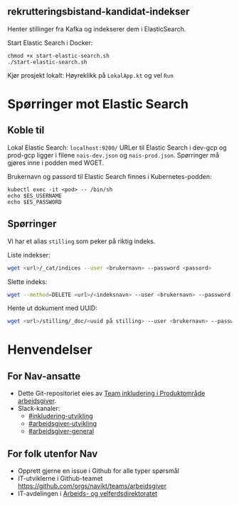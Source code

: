 ## rekrutteringsbistand-kandidat-indekser

Henter stillinger fra Kafka og indekserer dem i ElasticSearch.

Start Elastic Search i Docker:
```shell
chmod +x start-elastic-search.sh
./start-elastic-search.sh
```
Kjør prosjekt lokalt: Høyreklikk på `LokalApp.kt` og vel `Run`


# Spørringer mot Elastic Search

## Koble til
Lokal Elastic Search: `localhost:9200/`
URLer til Elastic Search i dev-gcp og prod-gcp ligger i filene `nais-dev.json` og `nais-prod.json`.
Spørringer må gjøres inne i podden med WGET.

Brukernavn og passord til Elastic Search finnes i Kubernetes-podden:
```shell
kubectl exec -it <pod> -- /bin/sh
echo $ES_USERNAME
echo $ES_PASSWORD
```

## Spørringer
Vi har et alias `stilling` som peker på riktig indeks.

Liste indekser:
```sh
wget <url>/_cat/indices --user <brukernavn> --password <passord>
```

Slette indeks:
```sh
wget --method=DELETE <url>/<indeksnavn> --user <brukernavn> --password <passord>
```

Hente ut dokument med UUID:
```sh
wget <url>/stilling/_doc/<uuid på stilling> --user <brukernavn> --password <passord>
```

# Henvendelser

## For Nav-ansatte
* Dette Git-repositoriet eies av [Team inkludering i Produktområde arbeidsgiver](https://navno.sharepoint.com/sites/intranett-prosjekter-og-utvikling/SitePages/Produktomr%C3%A5de-arbeidsgiver.aspx).
* Slack-kanaler:
  * [#inkludering-utvikling](https://nav-it.slack.com/archives/CQZU35J6A)
  * [#arbeidsgiver-utvikling](https://nav-it.slack.com/archives/CD4MES6BB)
  * [#arbeidsgiver-general](https://nav-it.slack.com/archives/CCM649PDH)

## For folk utenfor Nav
* Opprett gjerne en issue i Github for alle typer spørsmål
* IT-utviklerne i Github-teamet https://github.com/orgs/navikt/teams/arbeidsgiver
* IT-avdelingen i [Arbeids- og velferdsdirektoratet](https://www.nav.no/no/NAV+og+samfunn/Kontakt+NAV/Relatert+informasjon/arbeids-og-velferdsdirektoratet-kontorinformasjon)

